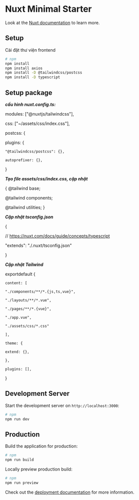# Nuxt Minimal Starter

Look at the [Nuxt documentation](https://nuxt.com/docs/getting-started/introduction) to learn more.

## Setup

Cài đặt thư viện frontend

```bash
# npm
npm install
npm install axios
npm install -D @tailwindcss/postcss
npm install -D typescript
```

## Setup package

***cấu hình nuxt.config.ts:***

 modules: ["@nuxtjs/tailwindcss"],

  css: ["~/assets/css/index.css"],

  postcss: {

  plugins: {

    "@tailwindcss/postcss": {},

    autoprefixer: {},

  }

***Tạo file assets/css/index.css, cập nhật***

{ @tailwind base;

@tailwind components;

@tailwind utilities; }

***Cập nhật tsconfig.json***

{

  // https://nuxt.com/docs/guide/concepts/typescript

  "extends": "./.nuxt/tsconfig.json"

}

***Cập nhật Tailwind***

exportdefault {

    content: [

    "./components/**/*.{js,ts,vue}",

    "./layouts/**/*.vue",

    "./pages/**/*.{vue}",

    "./app.vue",

    "./assets/css/*.css"

    ],

    theme: {

    extend: {},

    },

    plugins: [],

}

## Development Server

Start the development server on `http://localhost:3000`:

```bash
# npm
npm run dev

```

## Production

Build the application for production:

```bash
# npm
npm run build
```

Locally preview production build:

```bash
# npm
npm run preview
```

Check out the [deployment documentation](https://nuxt.com/docs/getting-started/deployment) for more information.
